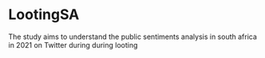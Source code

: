 # LootingSA
The study aims to understand the public sentiments analysis in south africa in 2021 on Twitter during during looting

